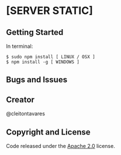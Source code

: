 # [SERVER STATIC] 

## Getting Started

In terminal:
```
$ sudo npm install [ LINUX / OSX ]
$ npm install -g [ WINDOWS ]
```

## Bugs and Issues



## Creator

@cleitontavares


## Copyright and License

Code released under the [Apache 2.0](https://github.com/IronSummitMedia/startbootstrap-grayscale/blob/gh-pages/LICENSE) license.
